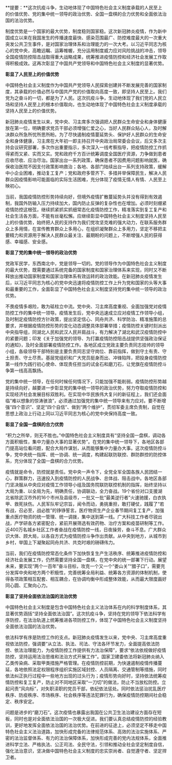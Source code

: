 **提要：**这次抗疫斗争，生动地体现了中国特色社会主义制度承载的人民至上的价值优势、党的集中统一领导的政治优势、全国一盘棋的合力优势和全面依法治国的法治优势。

制度优势是一个国家的最大优势，制度稳则国家稳。这次新冠肺炎疫情，作为新中国成立以来在我国发生的传播速度最快、感染范围最广、防控难度最大的一次重大突发公共卫生事件，是对国家治理体系和治理能力的一次大考。以习近平同志为核心的党中央，高瞻远瞩、运筹帷幄，充分运用制度威力应对风险挑战的冲击，领导全国疫情防控阻击战取得重大战略成果，统筹推进疫情防控和经济社会发展工作取得积极成效。这再次彰显了中国共产党领导和中国特色社会主义制度的显著优势。

**彰显了人民至上的价值优势**

中国特色社会主义制度作为中国共产党领导人民探索创建并不断发展完善的国家制度，其承载的价值必然与中国共产党的价值取向高度一致，即坚持人民至上。我们党为之奋斗的一切，都是为了人民。这次抗疫斗争，生动地体现了我们党的人民立场和坚持人民至上的根本价值取向，也生动地体现了中国特色社会主义制度承载的坚持人民至上的价值优势。

新冠肺炎疫情发生以来，党中央、习主席多次强调把人民群众生命安全和身体健康放在第一位，明确要求党员干部必须增强仁爱之心，当好人民群众贴心人，及时解决群众所急所忧所思所盼。为了尽快遏制疫情蔓延势头、保护好人民群众的生命安全和身体健康，习主席在大年初一即主持召开中央政治局常委会会议，后又多次主持会议研究部署，多次作出重要指示，多次深入一线考察指导，把疫情防控工作抓得紧而又紧、实而又实。党和政府千方百计统筹调度全国医疗资源，力争做到患者应收尽收、应治尽治。国家出台一系列政策，确保患者不因费用问题影响就医，确保收治医院不因支付政策影响救治；各地、各部门陆续出台一系列支持政策，缓解中小企业困难，推动复工复产；党和政府多管齐下、多措并举保障民生，解决人民群众因疫情影响可能面临的实际生活困难，充分体现了疫情无情人有情、人民至上映初心。

当前，我国疫情防控形势持续向好，但境外疫情扩散蔓延势头并没有得到有效遏制，我国外防输入压力持续加大，国内防止反弹的复杂性也在增加。必须时刻绷紧疫情防控这根弦，继续抓紧抓实抓细常态化疫情防控工作，精准落实到复工复产和社会生活各方面，不能有丝毫松懈。应继续彰显中国特色社会主义制度坚持人民至上的价值优势，始终把人民的支持作为我们党攻坚克难的强大动力，在联系服务群众上多用情，在宣传教育群众上多用心，在组织凝聚群众上多用力，坚定不移把主要精力和资源用于解决人民群众最关注、最期盼的问题上，不断增强人民的获得感、幸福感、安全感。

**彰显了党的集中统一领导的政治优势**

党政军民学，东西南北中，党是领导一切的。党的领导作为中国特色社会主义制度的最大优势，既需要通过系统完备的国家制度和国家治理体系来实现，同时又不断释放出推动国家制度和国家治理体系有效运转的政治效能。在新冠肺炎疫情发生后，以习近平同志为核心的党中央迅速将疫情防控工作上升为党和国家的头等大事和最重要的工作，全面彰显了中国特色社会主义制度坚持党的集中统一领导的政治优势。

不畏疫情多艰险，敢为砥柱立中流。党中央、习主席高度重视、全面加强党对疫情防控工作的集中统一领导。疫情发生后，党中央迅速成立应对疫情工作领导小组，及时制定疫情防控方针政策，提出坚定信心、同舟共济、科学防治、精准施策的总要求，并根据疫情防控形势的变化动态调整具体部署举措；疫情防控关键时刻派出中央指导组，同湖北人民和武汉人民并肩战斗，有力解决了湖北和武汉疫情防控中的紧要问题；印发《关于加强党的领导、为打赢疫情防控阻击战提供坚强政治保证的通知》，及时全面部署疫情防控工作。各地区成立党政主要负责同志挂帅的领导小组，各级领导干部特别是主要负责同志坚守岗位、靠前指挥，做到守土有责、守土担责、守土尽责。基层党组织和广大党员挺身而出、冲锋陷阵，把投身疫情防控第一线作为践行初心使命、体现责任担当的试金石和磨刀石，让党旗在疫情防控斗争第一线高高飘扬。

党的集中统一领导，在任何时候任何情况下，只能加强不能削弱。疫情防控形势越是持续向好，越要进一步彰显党的集中统一领导的政治优势，努力夺取疫情防控和实现经济社会发展目标双胜利。在实现中华民族伟大复兴的新征程上，我们还会面临“难以想象的惊涛骇浪”，必须通过加强党的集中统一领导来有力应对。要不断增强“四个意识”、坚定“四个自信”、做到“两个维护”，贯彻军委主席负责制，自觉在思想上政治上行动上同以习近平同志为核心的党中央保持高度一致。

**彰显了全国一盘棋的合力优势**

“积力之所举，则无不胜也。”中国特色社会主义制度具有“坚持全国一盘棋，调动各方面积极性，集中力量办大事的显著优势”。在党的集中统一领导下，各地区各部门提高站位看问题，配合大局作谋划，从而能够集中力量办大事。这次疫情防控斗争，党中央统一指挥、统一协调、统一调度，构建起联防联控、群防群控的防控体系，充分体现了全国一盘棋的合力优势。

疫情就是命令，防控就是责任。党中央一声令下，全党全军全国各族人民团结一心，群策群力，迅速投入到疫情防控的人民战争、总体战、阻击战中。各地区各部门坚决服从中央应对疫情工作领导小组及国务院联防联控机制的指挥，始终坚持以大局为重、以全局为先，明确责任，协调联动，全力奋战。19个省份对口支援湖北省除武汉市外的16个市州及县级市，一批又一批“最美逆行者”火速驰援，白衣执甲、救死扶伤。人民军队牢记宗旨，闻令而动，勇挑重担，敢打硬仗，践履了“若有战，召必至，战必胜”的铮铮誓言。医疗物资生产企业春节期间复工复产，加强重点医疗物资的统一管理、统一调拨，集中送到第一线。广大科技工作者尽锐出战，产学研各方紧密配合，紧前开展筛选有效药物、治疗方案和疫苗研制等工作。近400万名城乡社区工作者奋战在疫情防控一线，日夜操劳，奋斗不息。广大群众识大体、顾大局，以各自方式为疫情防控斗争作出贡献。从中央到地方，从城市到乡村，举国上下凝聚起同舟共济、共克时艰的磅礴伟力。

当前，我们在疫情防控常态化条件下加快恢复生产生活秩序、统筹推进疫情防控和经济社会发展工作，仍然需要坚持全国一盘棋，在党中央的统一部署下行动。展望未来，要实现“两个一百年”奋斗目标，攻克一个又一个“娄山关”“腊子口”，需要充分发挥中央和地方两个积极性，完善统筹全局利益、统筹各方资源的体制机制，使得各项政策相互配套、相互耦合，在协调均衡中形成整体效能，从而最大限度画好同心圆、汇聚向心力。

**彰显了坚持全面依法治国的法治优势**

中国特色社会主义制度是包含中国特色社会主义法治体系在内的科学制度体系，其显著优势涵括“坚持全面依法治国”。这次抗疫斗争，坚持在党的领导下依法科学有序防控，在法治轨道上统筹推进各项防控工作，体现了中国特色社会主义制度坚持全面依法治国的法治优势。

依法科学有序是防控工作的支点。新冠肺炎疫情发生以来，党中央、习主席高度重视依法防控，强调要“从立法、执法、司法、守法各环节发力，全面提高依法防控、依法治理能力，为疫情防控工作提供有力法治保障”，要求“依法依规做好疫情防控，坚持运用法治思维和法治方式开展工作”。国家卫建委依法将新冠肺炎纳入乙类传染病、采取甲类措施严格管理。在疫情防控前期，为快速遏制疫情传播蔓延，各地依照法定权限程序组织实施区域封控、人员隔离、交通管制等措施，同时依法纠正执行过程中一些地方出现的过头行为；疫情形势向好时，坚持依法统筹疫情防控和复工复产，防止对不同地区采取“一刀切”的做法，防止不当放松防控。立起问责“风向标”，对失职渎职的党员干部，依纪依法惩处。同时依法惩治扰乱医疗秩序、防疫秩序、市场秩序、社会秩序等违法犯罪行为，确保疫情防控期间社会稳定、秩序安定。

问题是进步的“磨刀石”。这次疫情也暴露出我国在公共卫生法治建设方面存在短板，同时也是对全面依法治国的一次极大促进。我们要认真总结疫情防控的经验教训，更好地发挥全面依法治国的法治优势。在前进的征途上，必须坚定不移走中国特色社会主义法治道路，加快形成完备的法律规范体系、高效的法治实施体系、严密的法治监督体系、有力的法治保障体系，加快形成完善的党内法规体系，全面推进科学立法、严格执法、公正司法、全民守法，引领和推动全社会坚定制度自信，强化法治意识，坚决做中国特色社会主义制度的忠实崇尚者、自觉遵守者、坚定捍卫者。